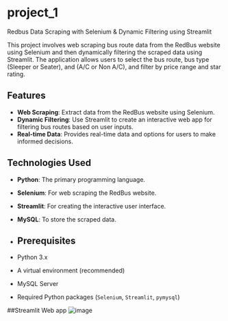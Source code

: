 # project_1
Redbus Data Scraping with Selenium &amp; Dynamic Filtering using Streamlit

This project involves web scraping bus route data from the RedBus website using Selenium and then dynamically filtering the scraped data using Streamlit. The application allows users to select the bus route, bus type (Sleeper or Seater), and (A/C or Non A/C), and filter by price range and star rating.

## Features

- **Web Scraping**: Extract data from the RedBus website using Selenium.
- **Dynamic Filtering**: Use Streamlit to create an interactive web app for filtering bus routes based on user inputs.
- **Real-time Data**: Provides real-time data and options for users to make informed decisions.

## Technologies Used

- **Python**: The primary programming language.
- **Selenium**: For web scraping the RedBus website.
- **Streamlit**: For creating the interactive user interface.
- **MySQL**: To store the scraped data.

- ## Prerequisites

- Python 3.x
- A virtual environment (recommended)
- MySQL Server
- Required Python packages (`Selenium`, `Streamlit`, `pymysql`)

##Streamlit Web app
![image](https://github.com/user-attachments/assets/d73f788f-f11d-48ef-82ce-337cba0df041)
